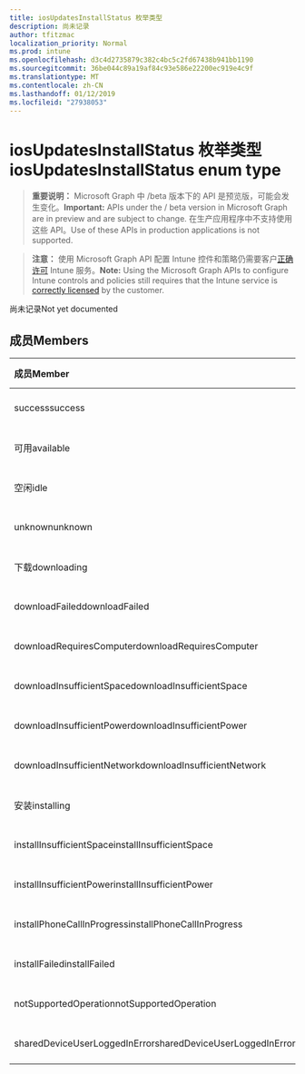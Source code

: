 ```yaml
---
title: iosUpdatesInstallStatus 枚举类型
description: 尚未记录
author: tfitzmac
localization_priority: Normal
ms.prod: intune
ms.openlocfilehash: d3c4d2735879c382c4bc5c2fd67438b941bb1190
ms.sourcegitcommit: 36be044c89a19af84c93e586e22200ec919e4c9f
ms.translationtype: MT
ms.contentlocale: zh-CN
ms.lasthandoff: 01/12/2019
ms.locfileid: "27938053"
---
```

# <a name="iosupdatesinstallstatus-enum-type"></a><span data-ttu-id="20c0a-103">iosUpdatesInstallStatus 枚举类型</span><span class="sxs-lookup"><span data-stu-id="20c0a-103">iosUpdatesInstallStatus enum type</span></span>

> <span data-ttu-id="20c0a-104">**重要说明：** Microsoft Graph 中 /beta 版本下的 API 是预览版，可能会发生变化。</span><span class="sxs-lookup"><span data-stu-id="20c0a-104">**Important:** APIs under the / beta version in Microsoft Graph are in preview and are subject to change.</span></span> <span data-ttu-id="20c0a-105">在生产应用程序中不支持使用这些 API。</span><span class="sxs-lookup"><span data-stu-id="20c0a-105">Use of these APIs in production applications is not supported.</span></span>

> <span data-ttu-id="20c0a-106">**注意：** 使用 Microsoft Graph API 配置 Intune 控件和策略仍需要客户[正确许可](https://go.microsoft.com/fwlink/?linkid=839381) Intune 服务。</span><span class="sxs-lookup"><span data-stu-id="20c0a-106">**Note:** Using the Microsoft Graph APIs to configure Intune controls and policies still requires that the Intune service is [correctly licensed](https://go.microsoft.com/fwlink/?linkid=839381) by the customer.</span></span>

<span data-ttu-id="20c0a-107">尚未记录</span><span class="sxs-lookup"><span data-stu-id="20c0a-107">Not yet documented</span></span>
## <a name="members"></a><span data-ttu-id="20c0a-108">成员</span><span class="sxs-lookup"><span data-stu-id="20c0a-108">Members</span></span>
|<span data-ttu-id="20c0a-109">成员</span><span class="sxs-lookup"><span data-stu-id="20c0a-109">Member</span></span>|<span data-ttu-id="20c0a-110">值</span><span class="sxs-lookup"><span data-stu-id="20c0a-110">Value</span></span>|<span data-ttu-id="20c0a-111">说明</span><span class="sxs-lookup"><span data-stu-id="20c0a-111">Description</span></span>|
|:---|:---|:---|
|<span data-ttu-id="20c0a-112">success</span><span class="sxs-lookup"><span data-stu-id="20c0a-112">success</span></span>|<span data-ttu-id="20c0a-113">0</span><span class="sxs-lookup"><span data-stu-id="20c0a-113">0</span></span>|<span data-ttu-id="20c0a-114">尚未记录</span><span class="sxs-lookup"><span data-stu-id="20c0a-114">Not yet documented</span></span>|
|<span data-ttu-id="20c0a-115">可用</span><span class="sxs-lookup"><span data-stu-id="20c0a-115">available</span></span>|<span data-ttu-id="20c0a-116">1</span><span class="sxs-lookup"><span data-stu-id="20c0a-116">1</span></span>|<span data-ttu-id="20c0a-117">尚未记录</span><span class="sxs-lookup"><span data-stu-id="20c0a-117">Not yet documented</span></span>|
|<span data-ttu-id="20c0a-118">空闲</span><span class="sxs-lookup"><span data-stu-id="20c0a-118">idle</span></span>|<span data-ttu-id="20c0a-119">2</span><span class="sxs-lookup"><span data-stu-id="20c0a-119">2</span></span>|<span data-ttu-id="20c0a-120">尚未记录</span><span class="sxs-lookup"><span data-stu-id="20c0a-120">Not yet documented</span></span>|
|<span data-ttu-id="20c0a-121">unknown</span><span class="sxs-lookup"><span data-stu-id="20c0a-121">unknown</span></span>|<span data-ttu-id="20c0a-122">3</span><span class="sxs-lookup"><span data-stu-id="20c0a-122">3</span></span>|<span data-ttu-id="20c0a-123">尚未记录</span><span class="sxs-lookup"><span data-stu-id="20c0a-123">Not yet documented</span></span>|
|<span data-ttu-id="20c0a-124">下载</span><span class="sxs-lookup"><span data-stu-id="20c0a-124">downloading</span></span>|<span data-ttu-id="20c0a-125">-2016330712</span><span class="sxs-lookup"><span data-stu-id="20c0a-125">-2016330712</span></span>|<span data-ttu-id="20c0a-126">尚未记录</span><span class="sxs-lookup"><span data-stu-id="20c0a-126">Not yet documented</span></span>|
|<span data-ttu-id="20c0a-127">downloadFailed</span><span class="sxs-lookup"><span data-stu-id="20c0a-127">downloadFailed</span></span>|<span data-ttu-id="20c0a-128">-2016330711</span><span class="sxs-lookup"><span data-stu-id="20c0a-128">-2016330711</span></span>|<span data-ttu-id="20c0a-129">尚未记录</span><span class="sxs-lookup"><span data-stu-id="20c0a-129">Not yet documented</span></span>|
|<span data-ttu-id="20c0a-130">downloadRequiresComputer</span><span class="sxs-lookup"><span data-stu-id="20c0a-130">downloadRequiresComputer</span></span>|<span data-ttu-id="20c0a-131">-2016330710</span><span class="sxs-lookup"><span data-stu-id="20c0a-131">-2016330710</span></span>|<span data-ttu-id="20c0a-132">尚未记录</span><span class="sxs-lookup"><span data-stu-id="20c0a-132">Not yet documented</span></span>|
|<span data-ttu-id="20c0a-133">downloadInsufficientSpace</span><span class="sxs-lookup"><span data-stu-id="20c0a-133">downloadInsufficientSpace</span></span>|<span data-ttu-id="20c0a-134">-2016330709</span><span class="sxs-lookup"><span data-stu-id="20c0a-134">-2016330709</span></span>|<span data-ttu-id="20c0a-135">尚未记录</span><span class="sxs-lookup"><span data-stu-id="20c0a-135">Not yet documented</span></span>|
|<span data-ttu-id="20c0a-136">downloadInsufficientPower</span><span class="sxs-lookup"><span data-stu-id="20c0a-136">downloadInsufficientPower</span></span>|<span data-ttu-id="20c0a-137">-2016330708</span><span class="sxs-lookup"><span data-stu-id="20c0a-137">-2016330708</span></span>|<span data-ttu-id="20c0a-138">尚未记录</span><span class="sxs-lookup"><span data-stu-id="20c0a-138">Not yet documented</span></span>|
|<span data-ttu-id="20c0a-139">downloadInsufficientNetwork</span><span class="sxs-lookup"><span data-stu-id="20c0a-139">downloadInsufficientNetwork</span></span>|<span data-ttu-id="20c0a-140">-2016330707</span><span class="sxs-lookup"><span data-stu-id="20c0a-140">-2016330707</span></span>|<span data-ttu-id="20c0a-141">尚未记录</span><span class="sxs-lookup"><span data-stu-id="20c0a-141">Not yet documented</span></span>|
|<span data-ttu-id="20c0a-142">安装</span><span class="sxs-lookup"><span data-stu-id="20c0a-142">installing</span></span>|<span data-ttu-id="20c0a-143">-2016330706</span><span class="sxs-lookup"><span data-stu-id="20c0a-143">-2016330706</span></span>|<span data-ttu-id="20c0a-144">尚未记录</span><span class="sxs-lookup"><span data-stu-id="20c0a-144">Not yet documented</span></span>|
|<span data-ttu-id="20c0a-145">installInsufficientSpace</span><span class="sxs-lookup"><span data-stu-id="20c0a-145">installInsufficientSpace</span></span>|<span data-ttu-id="20c0a-146">-2016330705</span><span class="sxs-lookup"><span data-stu-id="20c0a-146">-2016330705</span></span>|<span data-ttu-id="20c0a-147">尚未记录</span><span class="sxs-lookup"><span data-stu-id="20c0a-147">Not yet documented</span></span>|
|<span data-ttu-id="20c0a-148">installInsufficientPower</span><span class="sxs-lookup"><span data-stu-id="20c0a-148">installInsufficientPower</span></span>|<span data-ttu-id="20c0a-149">-2016330704</span><span class="sxs-lookup"><span data-stu-id="20c0a-149">-2016330704</span></span>|<span data-ttu-id="20c0a-150">尚未记录</span><span class="sxs-lookup"><span data-stu-id="20c0a-150">Not yet documented</span></span>|
|<span data-ttu-id="20c0a-151">installPhoneCallInProgress</span><span class="sxs-lookup"><span data-stu-id="20c0a-151">installPhoneCallInProgress</span></span>|<span data-ttu-id="20c0a-152">-2016330703</span><span class="sxs-lookup"><span data-stu-id="20c0a-152">-2016330703</span></span>|<span data-ttu-id="20c0a-153">尚未记录</span><span class="sxs-lookup"><span data-stu-id="20c0a-153">Not yet documented</span></span>|
|<span data-ttu-id="20c0a-154">installFailed</span><span class="sxs-lookup"><span data-stu-id="20c0a-154">installFailed</span></span>|<span data-ttu-id="20c0a-155">-2016330702</span><span class="sxs-lookup"><span data-stu-id="20c0a-155">-2016330702</span></span>|<span data-ttu-id="20c0a-156">尚未记录</span><span class="sxs-lookup"><span data-stu-id="20c0a-156">Not yet documented</span></span>|
|<span data-ttu-id="20c0a-157">notSupportedOperation</span><span class="sxs-lookup"><span data-stu-id="20c0a-157">notSupportedOperation</span></span>|<span data-ttu-id="20c0a-158">-2016330701</span><span class="sxs-lookup"><span data-stu-id="20c0a-158">-2016330701</span></span>|<span data-ttu-id="20c0a-159">尚未记录</span><span class="sxs-lookup"><span data-stu-id="20c0a-159">Not yet documented</span></span>|
|<span data-ttu-id="20c0a-160">sharedDeviceUserLoggedInError</span><span class="sxs-lookup"><span data-stu-id="20c0a-160">sharedDeviceUserLoggedInError</span></span>|<span data-ttu-id="20c0a-161">-2016330699</span><span class="sxs-lookup"><span data-stu-id="20c0a-161">-2016330699</span></span>|<span data-ttu-id="20c0a-162">尚未记录</span><span class="sxs-lookup"><span data-stu-id="20c0a-162">Not yet documented</span></span>|





